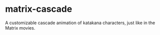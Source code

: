 # matrix-cascade
A customizable cascade animation of katakana characters, just like in the Matrix movies.
